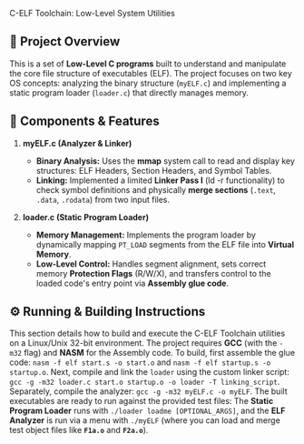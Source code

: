  C-ELF Toolchain: Low-Level System Utilities

## 📘 Project Overview

This is a set of **Low-Level C programs** built to understand and manipulate the core file structure of executables (ELF).
The project focuses on two key OS concepts: analyzing the binary structure (`myELF.c`) and implementing a static program loader (`loader.c`) that directly manages memory.

## 🧩 Components & Features

1.  **myELF.c (Analyzer & Linker)**
    * **Binary Analysis:** Uses the **mmap** system call to read and display key structures: ELF Headers, Section Headers, and Symbol Tables.
    * **Linking:** Implemented a limited **Linker Pass I** (ld -r functionality) to check symbol definitions and physically **merge sections** (`.text`, `.data`, `.rodata`) from two input files.
    
2.  **loader.c (Static Program Loader)**
    * **Memory Management:** Implements the program loader by dynamically mapping `PT_LOAD` segments from the ELF file into **Virtual Memory**.
    * **Low-Level Control:** Handles segment alignment, sets correct memory **Protection Flags** (R/W/X), and transfers control to the loaded code's entry point via **Assembly glue code**.
  
## ⚙️ Running & Building Instructions
This section details how to build and execute the C-ELF Toolchain utilities on a Linux/Unix 32-bit environment.
The project requires **GCC** (with the `-m32` flag) and **NASM** for the Assembly code.
To build, first assemble the glue code: `nasm -f elf start.s -o start.o` and `nasm -f elf startup.s -o startup.o`. 
Next, compile and link the `loader` using the custom linker script: `gcc -g -m32 loader.c start.o startup.o -o loader -T linking_script`.
Separately, compile the analyzer: `gcc -g -m32 myELF.c -o myELF`. 
The built executables are ready to run against the provided test files: The **Static Program Loader** runs with `./loader loadme [OPTIONAL_ARGS]`,
and the **ELF Analyzer** is run via a menu with `./myELF` (where you can load and merge test object files like **`F1a.o`** and **`F2a.o`**).
